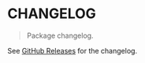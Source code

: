 # CHANGELOG

> Package changelog.

See [GitHub Releases](https://github.com/stdlib-js/number-uint8-base/releases) for the changelog.